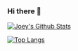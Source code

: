 ### Hi there 👋

<!--
**joeyabouharb/joeyabouharb** is a ✨ _special_ ✨ repository because its `README.md` (this file) appears on your GitHub profile.

Here are some ideas to get you started:

- 🔭 I’m currently working on ...
- 🌱 I’m currently learning ...
- 👯 I’m looking to collaborate on ...
- 🤔 I’m looking for help with ...
- 💬 Ask me about ...
- 📫 How to reach me: ...
- 😄 Pronouns: ...
- ⚡ Fun fact: ...
-->
[![Joey's Github Stats](https://github-readme-stats.vercel.app/api?username=joeyabouharb&show_icons=true&theme=radical)](https://github.com/anuraghazra/github-readme-stats)

[![Top Langs](https://github-readme-stats.vercel.app/api/top-langs/?username=joeyabouharb&show_icons=true&theme=radical)](https://github.com/anuraghazra/github-readme-stats)
